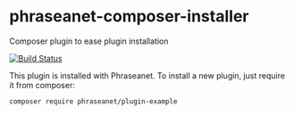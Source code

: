 # phraseanet-composer-installer
Composer plugin to ease plugin installation

[![Build Status](https://travis-ci.org/alchemy-fr/phraseanet-composer-installer.svg?branch=master)](https://travis-ci.org/alchemy-fr/phraseanet-composer-installer)

This plugin is installed with Phraseanet. To install a new plugin, just require it from composer:

`composer require phraseanet/plugin-example`
